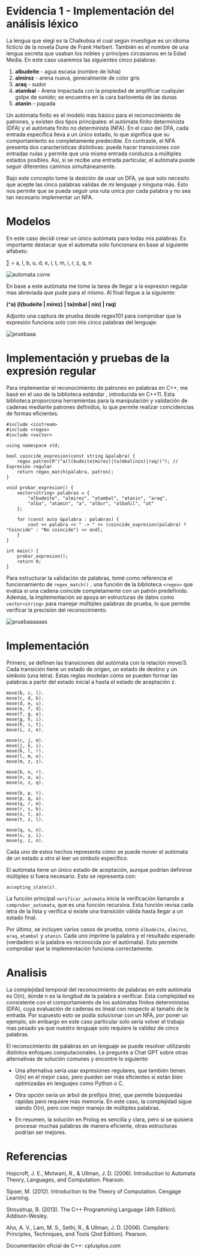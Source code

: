 # Evidencia 1 - Implementación del análisis léxico

La lengua que elegí es la Chalkobsa el cual según investigue es un idioma ficticio de la novela Dune de Frank Herbert. También es el nombre de una lengua secreta que usaban los nobles y príncipes circasianos en la Edad Media. En este caso usaremos las siguientes cinco palabras:

1.	**albudeite** - agua escasa (nombre de Ishia)
2.	**almirez** - arena nueva, generalmente de color gris
3.	**araq** - sudor
4.	**atambal** - Arena impactada con la propiedad de amplificar cualquier golpe de sonido; se encuentra en la cara barloventa de las dunas
5.	**atanin** – papada

Un autómata finito es el modelo más básico para el reconocimiento de patrones, y existen dos tipos principales: el autómata finito determinista (DFA) y el autómata finito no determinista (NFA). En el caso del DFA, cada entrada específica lleva a un único estado, lo que significa que su comportamiento es completamente predecible. En contraste, el NFA presenta dos características distintivas: puede hacer transiciones con entradas nulas y permite que una misma entrada conduzca a múltiples estados posibles. Así, si se recibe una entrada particular, el autómata puede seguir diferentes caminos simultáneamente.

Bajo este concepto tome la desición de usar un DFA, ya que solo necesito que acepte las cinco palabras validas de mi lenguaje y ninguna más. Esto nos permite que se pueda seguir una ruta unica por cada palabra y no sea tan necesario implementar un NFA. 

# Modelos 

En este caso decidi crear un único autómata para todas mis palabras. Es importante destacar que el automata solo funcionara en base al siguiente alfabeto:

∑ = a, l, b, u, d, e, i, t, m, i, r, z, q, n

![automata corre](https://github.com/user-attachments/assets/64b8ed12-6c63-4eec-889a-fa925a70c6b2)

En base a este autómata me tome la tarea de llegar a la expresion regular mas abreviada que pude para el mismo. Al final llegue a la siguiente:

**(^a) (l(budeite | mirez) | ta(mbal | nin) | raq)**

Adjunto una captura de prueba desde regex101 para comprobar que la expresión funciona solo con mis cinco palabras del lenguaje:

![pruebaaa](https://github.com/user-attachments/assets/180623e1-949c-48e5-84ea-b4afa5e3a4a7)

# Implementación y pruebas de la expresión regular

Para implementar el reconocimiento de patrones en palabras en C++, me basé en el uso de la biblioteca estándar <regex>, introducida en C++11. Esta biblioteca proporciona herramientas para la manipulación y validación de cadenas mediante patrones definidos, lo que permite realizar coincidencias de formas eficientes.

```
#include <iostream>
#include <regex>
#include <vector>

using namespace std;

bool coincide_expresion(const string &palabra) {
    regex patron(R"(^a(l(budeite|mirez)|ta(mbal|nin)|raq))"); // Expresión regular
    return regex_match(palabra, patron);
}

void probar_expresion() {
    vector<string> palabras = {
        "albudeite", "almirez", "atambal", "atanin", "araq",
        "alba", "atamin", "a", "albur", "albañil", "at"
    };

    for (const auto &palabra : palabras) {
        cout << palabra << " -> " << (coincide_expresion(palabra) ? "Coincide" : "No coincide") << endl;
    }
}

int main() {
    probar_expresion();
    return 0;
}
```

Para estructurar la validación de palabras, tomé como referencia el funcionamiento de `regex_match()` , una función de la biblioteca `<regex>` que evalúa si una cadena coincide completamente con un patrón predefinido. Además, la implementación se apoya en estructuras de datos como `vector<string>` para manejar múltiples palabras de prueba, lo que permite verificar la precisión del reconocimiento.

![pruebaaaaaas](https://github.com/user-attachments/assets/f7dd0bbb-070e-4829-9b19-d842c53976eb)


# Implementación

Primero, se definen las transiciones del autómata con la relación move/3. Cada transición tiene un estado de origen, un estado de destino y un símbolo (una letra). Estas reglas modelan cómo se pueden formar las palabras a partir del estado inicial a hasta el estado de aceptación z.

```move(a, b, a).
move(b, c, l).
move(c, d, b).
move(d, e, u).
move(e, f, d).
move(f, g, e).
move(g, h, i).
move(h, i, t).
move(i, z, e).

move(c, j, m).
move(j, k, i).
move(k, l, r).
move(l, m, e).
move(m, z, z).

move(b, n, r).
move(n, o, a).
move(o, z, q).

move(b, p, t).
move(p, q, a).
move(q, r, m).
move(r, s, b).
move(s, t, a).
move(t, z, l).

move(q, u, n).
move(u, y, i).
move(y, z, n).

```

Cada uno de estos hechos representa cómo se puede mover el autómata de un estado a otro al leer un símbolo específico.

El autómata tiene un único estado de aceptación, aunque podrían definirse múltiples si fuera necesario. Esto se representa con:

```accepting_state(z).```

La función principal `verificar_automata` inicia la verificación llamando a `comprobar_automata`, que es una función recursiva. Esta función revisa cada letra de la lista y verifica si existe una transición válida hasta llegar a un estado final.

Por último, se incluyen varios casos de prueba, como `albudeite`, `almirez`, `araq`, `atambal` y `atanin`. Cada uno imprime la palabra y el resultado esperado (verdadero si la palabra es reconocida por el autómata). Esto permite comprobar que la implementación funciona correctamente.



# Analisis

La complejidad temporal del reconocimiento de palabras en este autómata es O(n), donde n es la longitud de la palabra a verificar. Esta complejidad es consistente con el comportamiento de los autómatas finitos deterministas (DFA), cuya evaluación de cadenas es lineal con respecto al tamaño de la entrada. Por supuesto esto se podia solucionar con un NFA, por poner un ejemplo, sin embargo en este caso particular solo seria volver el trabajo mas pesado ya que nuestro lenguaje solo requiere la validez de cinco palabras.

El reconocimiento de palabras en un lenguaje se puede resolver utilizando distintos enfoques computacionales. Le pregunte a Chat GPT sobre otras alternativas de solución comunes y encontre lo siguiente:

- Una alternativa sería usar expresiones regulares, que también tienen O(n) en el mejor caso, pero pueden ser más eficientes si están bien optimizadas en lenguajes como Python o C.

- Otra opción sería un árbol de prefijos (trie), que permite búsquedas rápidas pero requiere más memoria. En este caso, la complejidad sigue siendo O(n), pero con mejor manejo de múltiples palabras.

- En resumen, la solución en Prolog es sencilla y clara, pero si se quisiera procesar muchas palabras de manera eficiente, otras estructuras podrían ser mejores.




# Referencias

Hopcroft, J. E., Motwani, R., & Ullman, J. D. (2006). Introduction to Automata Theory, Languages, and Computation. Pearson.

Sipser, M. (2012). Introduction to the Theory of Computation. Cengage Learning.

Stroustrup, B. (2013). The C++ Programming Language (4th Edition). Addison-Wesley.

Aho, A. V., Lam, M. S., Sethi, R., & Ullman, J. D. (2006). Compilers: Principles, Techniques, and Tools (2nd Edition). Pearson.

Documentación oficial de C++: cplusplus.com


    






